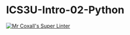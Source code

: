 # ICS3U-Intro-02-Python
[![Mr Coxall's Super Linter](https://github.com/Kyanh-Pham/ICS3U-Intro-02-Python/workflows/Mr%20Coxall's%20Super%20Linter/badge.svg)](https://github.com/Kyanh-Pham/ICS3U-Intro-02-Python/actions/)
